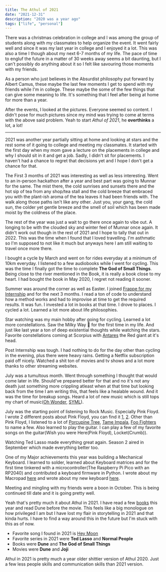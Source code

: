 ```yaml
---
title: The Athul of 2021
date: "2021-12-31"
description: "2020 was a year ago"
tags: ["life", "personal"]
---
```


There was a christmas celebration in college and I was among the group of students along with my classmates to help organize the event. It went fairly well and since it was my last year in college and I enjoyed it a lot. This was also a time I though about my next 6-7 months of my life. The pace of time to engluf the future in a matter of 30 weeks away seems a bit daunting, but I can't possibly do anything about it so I felt like savouring those moments with my friends.

As a person who just believes in the Absurdist philosophy put forward by Albert Camus, these maybe the last few moments I get to spend with my friends while I'm in college. These maybe the some of the few things that can give some meaning to life. It's something that I feel after being at home for more than a year.

After the events, I looked at the pictures. Everyone seemed so content. I didn't pose for much pictures since my mind was trying to come at terms with the above said problem. Yeah to start _Athul of 2021_, he **overthinks** a lot, a lot!

---

2021 was another year partially sitting at home and looking at stars and the rest some of it going to college and meeting my classmates. It started with the first day when my mom gave a lecture on the placements in college and why I should sit in it and get a job. Sadly, I didn't sit for placements. I haven't had a chance to regret that decisions yet and I hope I don't get a chance for that.

The First 3 months of 2021 was interesting as well as less interesting. Went to an in-person hackathon after a year and best part was going to Munnar for the same. The mist there, the cold sunrises and sunsets there and the hot sip of tea from any shop/tea stall and the cold breeze that embraced you with the plant-ish aroma of the tea leaves it had been friends with. The walk along those paths isn't like any other. Just you, your gang, the cold sun, the colder yet gentle breeze and the smell of soil which has been made moist by the coldness of the place.

The rest of the year was just a wait to go there once again to vibe out. A longing to be with the clouded sky and winter feel of Munnar once again. It didn't work out though in the rest of 2021 and I hope to tally that out in 2022. This was the time when I found that I loved travelling. I'm asthmatic so I'm supposed to not like it much but anyways here I am still waiting to travel once more there.

I bought a cycle by March and went on for rides everyday at a minimum of 10km everyday. I listened to a few audiobooks while I went for cycling. This was the time I finally got the time to complete **The God of Small Things**. Being close to the river mentioned in the Book, it is really a book close to my heart. I had bought the book in May 2020, I regret not reading it sooner.

Summer was around the corner as well as Easter. I joined [Frappe for my Internship](/blog/frappe-internship/) and for the next 3 months. I read a ton of code to understand how a method works and had to improvise at time to get the required results. It was fun. I invested a lot in books at that time. I drove to places. I cycled a lot. Learned a lot more about life philosophies.

Star watching was my main hobby after going for cycling. Learned a lot more constellations. Saw the Milky Way 🌌 for the first time in my life. And just like last year a ton of deep existential thoughts while watching the stars. Favorite constellations coming at Scorpius with [Antares](https://en.wikipedia.org/wiki/Antares) the Red giant at it's head.

Post Internship was tough. I had nothing to do for the day other than cycling in the evening, plus there were heavy rains. Getting a Netflix subscription paid off nicely. Watched a shit ton of movies and tv shows and a lot more thanks to other streaming websites.

July was a tumultous month. Went through something I thought that would come later in life. Should've prepared better for that and no it's not any death just something more crippling atleast when at that time but looking back from the time I am writing this, that feels like a healable wound. And it was the time for breakup songs. Heard a lot of new music which is still tops my chart of music([Oh Wonder](https://open.spotify.com/track/1Gl8PKu5MzKuVWEf5xc0lX?si=18b0e7a0e6ca41ec), [SYML](https://open.spotify.com/track/1BwBeG8Pae6uHp3w29AHvi?si=bc7cd384e0914a65)).

July was the starting point of listening to Rock Music. Especially Pink Floyd. I wrote 2 different posts about Pink Floyd, you can find it [1](/blog/pink-floyd/), [2](/blog/two-planets/). Other than Pink Floyd, I listened to a lot of [Porcupine Tree](https://open.spotify.com/artist/5NXHXK6hOCotCF8lvGM1I0?si=pib2qu29QhuDVuX7-8sK5w), [Tame Impala](https://open.spotify.com/artist/5INjqkS1o8h1imAzPqGZBb?si=61b0461a15b24c12), [Foo Fighters](https://open.spotify.com/artist/7jy3rLJdDQY21OgRLCZ9sD?si=Wr1kAtirSMOUerPoOPLnUw) to name a few. Also learned to play the guitar. I can play a few of my favorite songs on the guitar(Wish you were Here(Pink Floyd), Locket(Crumb)).

Watching Ted Lasso made everything great again. Season 2 aired in September which made everything better too.

One of my Major achievements this year was building a Mechanical Keyboard. I learned to solder, learned about Keyboard matrices and for the first time tinkered with a microcontroller(The Raspberry Pi Pico with an RP2040) and contributed a keyboard firmware in Python. I wrote about my Macropad [here](/blog/macropad/) and wrote about my new keyboard [here](/blog/bye-k2).

Meeting and mingling with my friends were a boon in October. This is being continued till date and it is going pretty well.

Yeah that's pretty much it about Athul in 2021. I have read a few [books](https://athulcyriac.in/books) this year and read Dune before the movie. This feels like a big monologue on how privileged I am but I have lost my flair in storytelling in 2021 and that kinda hurts. I have to find a way around this in the future but I'm stuck with this as of now.

- Favorite song I found in 2021 is [Hey Moon](https://open.spotify.com/track/2NJGAT43AvS7BQvn2017yS?si=4764c69b123a45be)
- Favorite series in 2021 were **Ted Lasso** and **Normal People**
- Books were **Dune** and **The God of Small Things**
- Movies were **Dune** and **Joji**

Athul in 2021 is pretty much a year older shittier version of Athul 2020. Just a few less people skills and communication skills than 2021 version.
